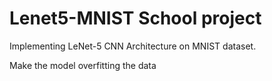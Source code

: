 # Lenet5-MNIST School project
Implementing LeNet-5 CNN Architecture on MNIST dataset.

Make the model overfitting the data
